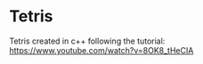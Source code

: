 # Tetris

Tetris created in c++ following the tutorial: https://www.youtube.com/watch?v=8OK8_tHeCIA

